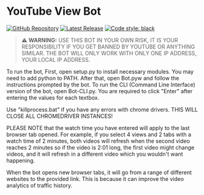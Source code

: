 # YouTube View Bot

[![GitHub Repository](https://img.shields.io/badge/GitHub-Repository-blue)](https://github.com/sryu1/YouTube_View_Bot)
[![Latest Release](https://img.shields.io/github/v/release/sryu1/YouTube_View_Bot)](https://github.com/sryu1/YouTube_View_Bot/releases)
[![Code style: black](https://img.shields.io/badge/code%20style-black-black)](https://github.com/psf/black)

> ️⚠️ **WARNING:** USE THIS BOT IN YOUR OWN RISK, IT IS YOUR RESPONSIBILITY IF YOU GET BANNED BY YOUTUBE OR ANYTHING SIMILAR. THE BOT
WILL ONLY WORK WITH ONLY ONE IP ADDRESS, YOUR LOCAL IP ADDRESS.

To run the bot, First, open setup.py to install necessary modules. You may need to add python to PATH.
After that, open Bot.pyw and follow the instructions prompted by the bot.
To run the CLI (Command Line Interface) version of the bot, open Bot-CLI.py.
You are required to click "Enter" after entering the values for each textbox.

Use "killprocess.bat" if you have any errors with chrome drivers. THIS WILL CLOSE ALL CHROMEDRIVER INSTANCES!

PLEASE NOTE that the watch time you have entered will apply to the last browser tab opened. For example, if you select 4
views and 2 tabs with a watch time of 2 minutes, both videos will refresh when the second video reaches 2 minutes so if
the video is 2:01 long, the first video might change videos, and it will refresh in a different video which you wouldn't
want happening.

When the bot opens new browser tabs, it will go from a range of different websites to the provided link. This is because
it can improve the video analytics of traffic history.
